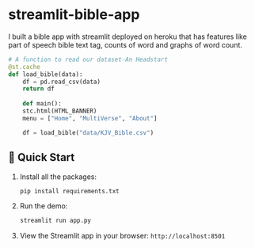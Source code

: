 # streamlit-bible-app
I built a bible app with streamlit deployed on heroku that has features like part of speech bible text tag, counts of word and graphs of word count.

```python
# A function to read our dataset-An Headstart
@st.cache
def load_bible(data):
    df = pd.read_csv(data)
    return df
    
    def main():
    stc.html(HTML_BANNER)
    menu = ["Home", "MultiVerse", "About"]

    df = load_bible("data/KJV_Bible.csv")
```

## 🚀 Quick Start

1. Install all the packages:
    ```bash
    pip install requirements.txt
    ```
2. Run the demo:
    ```bash
    streamlit run app.py
    ```
3. View the Streamlit app in your browser: `http://localhost:8501`
